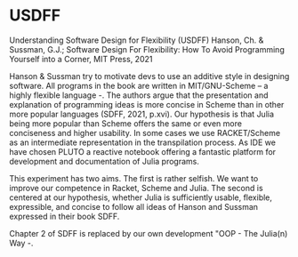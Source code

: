# USDFF
Understanding Software Design for Flexibility (USDFF)
Hanson, Ch. & Sussman, G.J.; Software Design For Flexibility: How To Avoid Programming Yourself into a Corner, MIT Press, 2021 

Hanson & Sussman try to motivate devs to use an additive style in designing software. All programs in the book are written in MIT/GNU-Scheme – a highly flexible language -.  The authors argue that the presentation and explanation of programming ideas is more concise in Scheme than in other more popular languages (SDFF, 2021, p.xvi). Our hypothesis is that Julia being more popular than Scheme offers the same or even more conciseness and higher usability. In some cases we use RACKET/Scheme as an intermediate representation in the transpilation process. As IDE we have chosen PLUTO a reactive notebook offering a fantastic platform for development and documentation of Julia programs.

This experiment has two aims. The first is rather selfish. We want to improve our competence in Racket, Scheme and Julia. The second is centered at our hypothesis, whether Julia is sufficiently usable, flexible, expressible, and concise to follow all ideas of Hanson and Sussman expressed in their book SDFF.

Chapter 2 of SDFF is replaced by our own development "OOP - The Julia(n) Way -.
